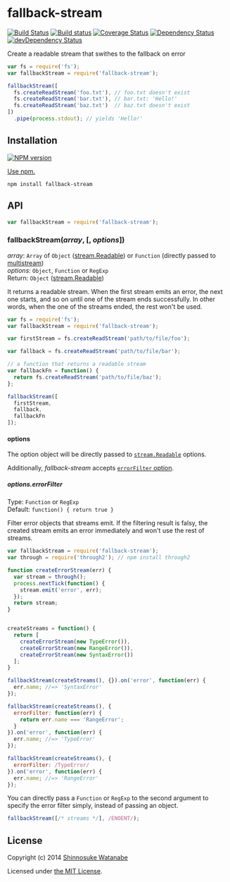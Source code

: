 # fallback-stream

[![Build Status](https://img.shields.io/travis/shinnn/fallback-stream.svg?style=flat)](https://travis-ci.org/shinnn/fallback-stream)
[![Build status](https://ci.appveyor.com/api/projects/status/n77lgth2o31tm4v5?svg=true)](https://ci.appveyor.com/project/ShinnosukeWatanabe/fallback-stream)
[![Coverage Status](https://img.shields.io/coveralls/shinnn/fallback-stream.svg?style=flat)](https://coveralls.io/r/shinnn/fallback-stream)
[![Dependency Status](https://david-dm.org/shinnn/fallback-stream.svg?style=flat)](https://david-dm.org/shinnn/fallback-stream)
[![devDependency Status](https://david-dm.org/shinnn/fallback-stream/dev-status.svg?style=flat)](https://david-dm.org/shinnn/fallback-stream#info=devDependencies)

Create a readable stream that swithes to the fallback on error

```javascript
var fs = require('fs');
var fallbackStream = require('fallback-stream');

fallbackStream([
  fs.createReadStream('foo.txt'), // foo.txt doesn't exist
  fs.createReadStream('bar.txt'), // bar.txt: 'Hello!'
  fs.createReadStream('baz.txt')  // baz.txt doesn't exist
])
  .pipe(process.stdout); // yields 'Hello!'
```

## Installation

[![NPM version](https://img.shields.io/npm/v/fallback-stream.svg?style=flat)](https://www.npmjs.com/package/fallback-stream)

[Use npm.](https://docs.npmjs.com/cli/install)

```
npm install fallback-stream
```

## API

```javascript
var fallbackStream = require('fallback-stream');
```

### fallbackStream(*array*, [, *options*])

*array*: `Array` of `Object` ([stream.Readable]) or `Function` (directly passed to [multistream](https://github.com/feross/multistream#usage))  
*options*: `Object`, `Function` or `RegExp`  
Return: `Object` ([stream.Readable])

It returns a readable stream. When the first stream emits an error, the next one starts, and so on until one of the stream ends successfully. In other words, when the one of the streams ended, the rest won't be used.

```javascript
var fs = require('fs');
var fallbackStream = require('fallback-stream');

var firstStream = fs.createReadStream('path/to/file/foo');

var fallback = fs.createReadStream('path/to/file/bar');

// a function that returns a readable stream
var fallbackFn = function() {
  return fs.createReadStream('path/to/file/baz');
};

fallbackStream([
  firstStream,
  fallback,
  fallbackFn
]);
```

#### options

The option object will be directly passed to [`stream.Readable`](http://nodejs.org/api/stream.html#stream_new_stream_readable_options) options.

Additionally, *fallback-stream* accepts [`errorFilter` option](#optionserrorfilter).

##### options.errorFilter

Type: `Function` or `RegExp`  
Default: `function() { return true }`

Filter error objects that streams emit. If the filtering result is falsy, the created stream emits an error immediately and won't use the rest of streams.

```javascript
var fallbackStream = require('fallback-stream');
var through = require('through2'); // npm install through2

function createErrorStream(err) {
  var stream = through();
  process.nextTick(function() {
    stream.emit('error', err);
  });
  return stream;
}


createStreams = function() {
  return [
    createErrorStream(new TypeError()),
    createErrorStream(new RangeError()),
    createErrorStream(new SyntaxError())
  ];
}

fallbackStream(createStreams(), {}).on('error', function(err) {
  err.name; //=> 'SyntaxError'
});

fallbackStream(createStreams(), {
  errorFilter: function(err) {
    return err.name === 'RangeError';
  }
}).on('error', function(err) {
  err.name; //=> 'TypeError'
});

fallbackStream(createStreams(), {
  errorFilter: /TypeError/
}).on('error', function(err) {
  err.name; //=> 'RangeError'
});
```

You can directly pass a `Function` or `RegExp` to the second argument to specify the error filter simply, instead of passing an object.

```javascript
fallbackStream([/* streams */], /ENOENT/);
```

## License

Copyright (c) 2014 [Shinnosuke Watanabe](https://github.com/shinnn)

Licensed under [the MIT License](./LICENSE).

[stream.Readable]: http://nodejs.org/api/stream.html#stream_class_stream_readable
